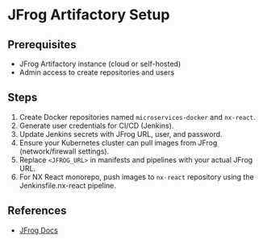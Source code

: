 # JFrog Artifactory Setup

## Prerequisites
- JFrog Artifactory instance (cloud or self-hosted)
- Admin access to create repositories and users

## Steps
1. Create Docker repositories named `microservices-docker` and `nx-react`.
2. Generate user credentials for CI/CD (Jenkins).
3. Update Jenkins secrets with JFrog URL, user, and password.
4. Ensure your Kubernetes cluster can pull images from JFrog (network/firewall settings).
5. Replace `<JFROG_URL>` in manifests and pipelines with your actual JFrog URL.
6. For NX React monorepo, push images to `nx-react` repository using the Jenkinsfile.nx-react pipeline.

## References
- [JFrog Docs](https://www.jfrog.com/confluence/)
